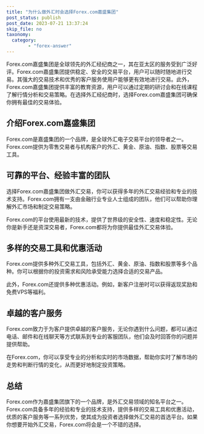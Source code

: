 ```yaml
---
title: "为什么做外汇时会选择Forex.com嘉盛集团"
post_status: publish
post_date: 2023-07-21 13:37:24
skip_file: no
taxonomy:
  category:
        - "forex-answer"
---
```


Forex.com嘉盛集团是全球领先的外汇经纪商之一，其在亚太区的服务受到广泛好评。Forex.com嘉盛集团提供稳定、安全的交易平台，用户可以随时随地进行交易。其强大的交易技术和优秀的客户服务使用户能够更有效地进行交易。此外，Forex.com嘉盛集团提供丰富的教育资源，用户可以通过定期的研讨会和在线课程了解行情分析和交易策略。在选择外汇经纪商时，选择Forex.com嘉盛集团可确保你拥有最佳的交易体验。

## 介绍Forex.com嘉盛集团

Forex.com是嘉盛集团的一个品牌，是全球外汇电子交易平台的领导者之一。Forex.com提供为零售交易者与机构客户的外汇、黄金、原油、指数、股票等交易工具。

## 可靠的平台、经验丰富的团队

选择Forex.com嘉盛集团做外汇交易，你可以获得多年的外汇交易经验和专业的技术支持。Forex.com拥有一支由金融行业专业人士组成的团队，他们可以帮助你理解外汇市场和制定交易策略。

Forex.com的平台使用最新的技术，提供了世界级的安全性、速度和稳定性。无论你是新手还是资深交易者，Forex.com都将为你提供最佳外汇交易体验。

## 多样的交易工具和优惠活动

Forex.com提供多种外汇交易工具，包括外汇、黄金、原油、指数和股票等多个品种。你可以根据你的投资需求和风险承受能力选择合适的交易产品。

此外，Forex.com还提供多种优惠活动。例如，新客户注册时可以获得返现奖励和免费VPS等福利。

## 卓越的客户服务

Forex.com致力于为客户提供卓越的客户服务，无论你遇到什么问题，都可以通过电话、邮件和在线聊天等方式联系到专业的客服团队，他们会及时回答你的问题并提供帮助。

在Forex.com，你可以享受专业的分析和实时的市场数据，帮助你实时了解市场的走势和判断行情的变化，从而更好地制定投资策略。

## 总结

Forex.com作为嘉盛集团旗下的一个品牌，是外汇交易领域的知名平台之一。Forex.com具备多年的经验和专业的技术支持，提供多样的交易工具和优惠活动，优质的客户服务等一系列优势，使其成为投资者选择做外汇交易的首选平台。如果你想要开始外汇交易，Forex.com将会是一个不错的选择。